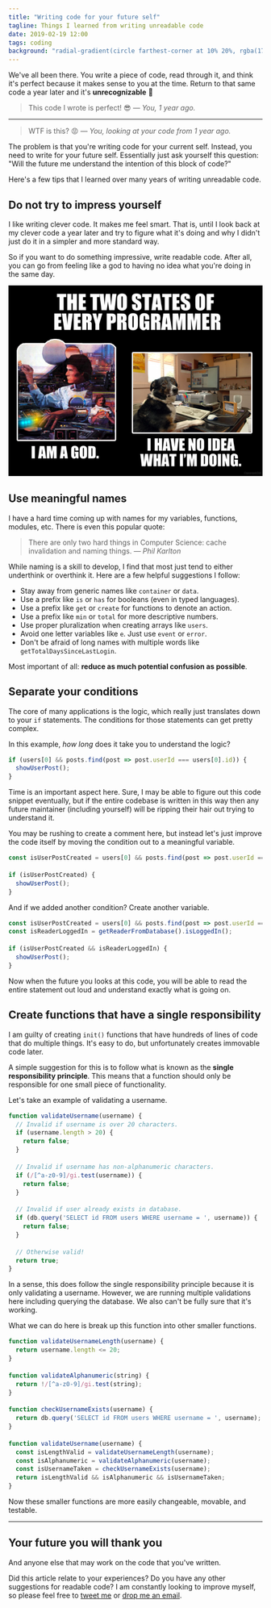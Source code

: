 ```yaml
---
title: "Writing code for your future self"
tagline: Things I learned from writing unreadable code
date: 2019-02-19 12:00
tags: coding
background: "radial-gradient(circle farthest-corner at 10% 20%, rgba(176,65,65,1) 0%, rgba(59,0,0,1) 100.2%)"
---
```


We've all been there. You write a piece of code, read through it, and think it's perfect because it makes sense to you at the time. Return to that same code a year later and it's **unrecognizable** 🙈

> This code I wrote is perfect! 😎
> <cite>— You, 1 year ago.</cite>

---

> WTF is this? 😡
> <cite>— You, looking at your code from 1 year ago.</cite>

The problem is that you're writing code for your current self. Instead, you need to write for your future self. Essentially just ask yourself this question: "Will the future me understand the intention of this block of code?"

Here's a few tips that I learned over many years of writing unreadable code.

## Do not try to impress yourself

I like writing clever code. It makes me feel smart. That is, until I look back at my clever code a year later and try to figure what it's doing and why I didn't just do it in a simpler and more standard way.

So if you want to do something impressive, write readable code. After all, you can go from feeling like a god to having no idea what you're doing in the same day.

![The two states of every programmer: Left panel with person moving multiple knobs and switches with the following caption, I am a god. Right panel is a clueless dog at a computer with the following caption, I have no idea what I'm doing.](states-of-a-programmer.png)

## Use meaningful names

I have a hard time coming up with names for my variables, functions, modules, etc. There is even this popular quote:

> There are only two hard things in Computer Science: cache invalidation and naming things.
> <cite>— Phil Karlton</cite>

While naming is a skill to develop, I find that most just tend to either underthink or overthink it. Here are a few helpful suggestions I follow:

- Stay away from generic names like `container` or `data`.
- Use a prefix like `is` or `has` for booleans (even in typed languages).
- Use a prefix like `get` or `create` for functions to denote an action.
- Use a prefix like `min` or `total` for more descriptive numbers.
- Use proper pluralization when creating arrays like `users`.
- Avoid one letter variables like `e`. Just use `event` or `error`.
- Don't be afraid of long names with multiple words like `getTotalDaysSinceLastLogin`.

Most important of all: **reduce as much potential confusion as possible**.

## Separate your conditions

The core of many applications is the logic, which really just translates down to your `if` statements. The conditions for those statements can get pretty complex.

In this example, *how long* does it take you to understand the logic?

```js
if (users[0] && posts.find(post => post.userId === users[0].id)) {
  showUserPost();
}
```

Time is an important aspect here. Sure, I may be able to figure out this code snippet eventually, but if the entire codebase is written in this way then any future maintainer (including yourself) will be ripping their hair out trying to understand it.

You may be rushing to create a comment here, but instead let's just improve the code itself by moving the condition out to a meaningful variable.

```js
const isUserPostCreated = users[0] && posts.find(post => post.userId === users[0].id);

if (isUserPostCreated) {
  showUserPost();
}
```

And if we added another condition? Create another variable.

```js
const isUserPostCreated = users[0] && posts.find(post => post.userId === users[0].id)
const isReaderLoggedIn = getReaderFromDatabase().isLoggedIn();

if (isUserPostCreated && isReaderLoggedIn) {
  showUserPost();
}
```

Now when the future you looks at this code, you will be able to read the entire statement out loud and understand exactly what is going on.

## Create functions that have a single responsibility

I am guilty of creating `init()` functions that have hundreds of lines of code that do multiple things. It's easy to do, but unfortunately creates immovable code later.

A simple suggestion for this is to follow what is known as the **single responsibility principle**. This means that a function should only be responsible for one small piece of functionality.

Let's take an example of validating a username.

```js
function validateUsername(username) {
  // Invalid if username is over 20 characters.
  if (username.length > 20) {
    return false;
  }

  // Invalid if username has non-alphanumeric characters.
  if (/[^a-z0-9]/gi.test(username)) {
    return false;
  }

  // Invalid if user already exists in database.
  if (db.query('SELECT id FROM users WHERE username = ', username)) {
    return false;
  }

  // Otherwise valid!
  return true;
}
```

In a sense, this does follow the single responsibility principle because it is only validating a username. However, we are running multiple validations here including querying the database. We also can't be fully sure that it's working.

What we can do here is break up this function into other smaller functions.

```js
function validateUsernameLength(username) {
  return username.length <= 20;
}

function validateAlphanumeric(string) {
  return !/[^a-z0-9]/gi.test(string);
}

function checkUsernameExists(username) {
  return db.query('SELECT id FROM users WHERE username = ', username);
}

function validateUsername(username) {
  const isLengthValid = validateUsernameLength(username);
  const isAlphanumeric = validateAlphanumeric(username);
  const isUsernameTaken = checkUsernameExists(username);
  return isLengthValid && isAlphanumeric && isUsernameTaken;
}
```

Now these smaller functions are more easily changeable, movable, and testable.

---

## Your future you will thank you

And anyone else that may work on the code that you've written.

Did this article relate to your experiences? Do you have any other suggestions for readable code? I am constantly looking to improve myself, so please feel free to [tweet me](https://twitter.com/sunnysinghio) or [drop me an email](/contact).
